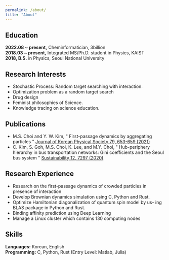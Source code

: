 ```yaml
---
permalink: /about/
title: "About"
---
```


## Education
**2022.08 ~ present,** Cheminformatician, 3billion  
**2018.03 ~ present,** Integrated MS/Ph.D. student in Physics, KAIST  
**2018, B.S.** in Physics, Seoul National University  

## Research Interests
- Stochastic Process: Random target searching with interaction.  
- Optimization problem as a random target search  
- Drug design  
- Feminist philosophies of Science.  
- Knowledge tracing on science education.  

## Publications
- M.S. Choi and Y. W. Kim,
"
First-passage dynamics by aggregating particles
"
[Journal of Korean Physical Society
79, 653-659 (2021)]("https://link.springer.com/article/10.1007/s40042-021-00278-w")
- C. Kim, S. Goh, M.S. Choi, K. Lee, and M.Y. Choi,
"
Hub-periphery hierarchy in
bus transportation networks: Gini coefficients and the Seoul bus system
"
[Sustainability
12, 7297 (2020)]("https://www.mdpi.com/2071-1050/12/18/7297")

## Research Experience
- Research on the first-passage dynamics of crowded particles in
presence of interaction
- Develop Brownian dynamics simulation using C, Python and Rust.
- Optimize Hamiltonian diagonalization of quantum spin model by us-
ing BLAS package in Python and Rust. 
- Binding affinity prediction using Deep Learning
- Manage a Linux cluster which contains 130 computing nodes


## Skills
**Languages:** Korean, English  
**Programming:** C, Python, Rust (Entry Level: Matlab, Julia)  

